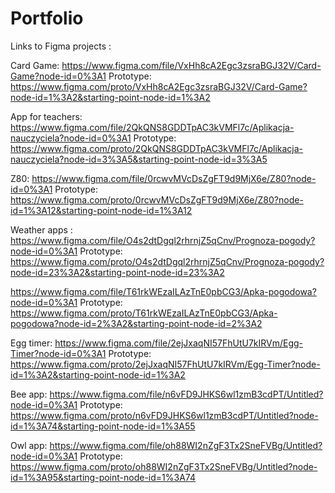 # Portfolio
Links to Figma projects :

Card Game:
https://www.figma.com/file/VxHh8cA2Egc3zsraBGJ32V/Card-Game?node-id=0%3A1
Prototype:
https://www.figma.com/proto/VxHh8cA2Egc3zsraBGJ32V/Card-Game?node-id=1%3A2&starting-point-node-id=1%3A2

App for teachers:
https://www.figma.com/file/2QkQNS8GDDTpAC3kVMFl7c/Aplikacja-nauczyciela?node-id=0%3A1
Prototype:
https://www.figma.com/proto/2QkQNS8GDDTpAC3kVMFl7c/Aplikacja-nauczyciela?node-id=3%3A5&starting-point-node-id=3%3A5

Z80:
https://www.figma.com/file/0rcwvMVcDsZgFT9d9MjX6e/Z80?node-id=0%3A1
Prototype:
https://www.figma.com/proto/0rcwvMVcDsZgFT9d9MjX6e/Z80?node-id=1%3A12&starting-point-node-id=1%3A12

Weather apps :
https://www.figma.com/file/O4s2dtDgql2rhrnjZ5qCnv/Prognoza-pogody?node-id=0%3A1
Prototype:
https://www.figma.com/proto/O4s2dtDgql2rhrnjZ5qCnv/Prognoza-pogody?node-id=23%3A2&starting-point-node-id=23%3A2

https://www.figma.com/file/T61rkWEzaILAzTnE0pbCG3/Apka-pogodowa?node-id=0%3A1
Prototype:
https://www.figma.com/proto/T61rkWEzaILAzTnE0pbCG3/Apka-pogodowa?node-id=2%3A2&starting-point-node-id=2%3A2

Egg timer:
https://www.figma.com/file/2ejJxaqNI57FhUtU7kIRVm/Egg-Timer?node-id=0%3A1
Prototype:
https://www.figma.com/proto/2ejJxaqNI57FhUtU7kIRVm/Egg-Timer?node-id=1%3A2&starting-point-node-id=1%3A2

Bee app:
https://www.figma.com/file/n6vFD9JHKS6wl1zmB3cdPT/Untitled?node-id=0%3A1
Prototype:
https://www.figma.com/proto/n6vFD9JHKS6wl1zmB3cdPT/Untitled?node-id=1%3A74&starting-point-node-id=1%3A55

Owl app:
https://www.figma.com/file/oh88WI2nZgF3Tx2SneFVBg/Untitled?node-id=0%3A1
Prototype:
https://www.figma.com/proto/oh88WI2nZgF3Tx2SneFVBg/Untitled?node-id=1%3A95&starting-point-node-id=1%3A74
